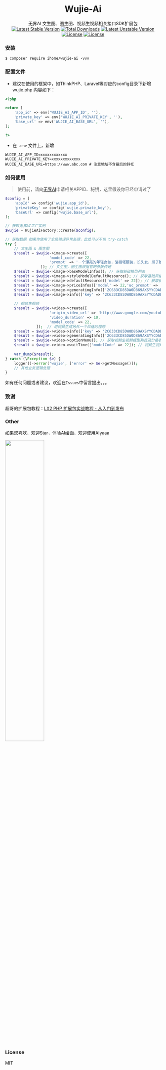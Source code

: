 <h1 align="center"> Wujie-Ai </h1>

<div align="center">
<span>无界AI 文生图、图生图、视频生视频相关接口SDK扩展包</span>
</div>
<div align="center">
<a href="https://packagist.org/packages/ihome/wujie-ai"><img src="https://poser.pugx.org/ihome/wujie-ai/v/stable" alt="Latest Stable Version"></a>
<a href="https://packagist.org/packages/ihome/wujie-ai"><img src="https://img.shields.io/badge/language-php-blue" alt="Total Downloads"></a>
<a href="https://packagist.org/packages/ihome/wujie-ai"><img src="https://poser.pugx.org/ihome/wujie-ai/v/unstable" alt="Latest Unstable Version"></a>
<a href="https://packagist.org/packages/ihome/wujie-ai"><img src="https://poser.pugx.org/ihome/wujie-ai/license" alt="License"></a>
<a href="https://packagist.org/packages/ihome/wujie-ai"><img src="https://poser.pugx.org/ihome/wujie-ai/require/php" alt="License"></a>
</div>

### 安装

```shell
$ composer require ihome/wujie-ai -vvv
```

### 配置文件
* 建议在使用的框架中，如ThinkPHP、Laravel等对应的config目录下新增 wujie.php 内容如下：

```php
<?php

return [
    'app_id' => env('WUJIE_AI_APP_ID', ''),
    'private_key' => env('WUJIE_AI_PRIVATE_KEY', ''),
    'base_url' => env('WUJIE_AI_BASE_URL', ''),
];

?>
```
 * 在 `.env` 文件上，新增
```
WUJIE_AI_APP_ID=xxxxxxxxxxxx
WUJIE_AI_PRIVATE_KEY=xxxxxxxxxxxxx
WUJIE_AI_BASE_URL=https://www.abc.com # 注意地址不含最后的斜杠
```

### 如何使用
> 使用前，请向[无界AI](https://www.wujieai.com/)申请相关APPID、秘钥，这里假设你已经申请过了

```php
$config = [
    'appId' => config('wujie.app_id'),
    'privateKey' => config('wujie.private_key'),
    'baseUrl' => config('wujie.base_url'),
];

// 获取无界AI工厂实例
$wujie = WujieAiFactory::create($config);

// 获取数据 如果你使用了全局错误异常处理，此处可以不包 try-catch
try {
    // 文生图 & 图生图
    $result = $wujie->image->create([
                    'model_code' => 22,
                    'prompt' => '一个漂亮的年轻女孩，洛丽塔服装，长头发，瓜子脸，在原野上，手持法杖'
                ]); // 文生图，图生图根据官网参数传递
    $result = $wujie->image->baseModelInfos(); // 获取基础模型列表
    $result = $wujie->image->styleModelDefaultResource(); // 获取基础风格模型列表
    $result = $wujie->image->defaultResource(['model' => 22]); // 获取模型的预设资源
    $result = $wujie->image->priceInfos(['model' => 22,'uc_prompt' => '模糊，混乱', 'prompt' => '一个精致的现代风格女孩']); // 计算作画成本
    $result = $wujie->image->generatingInfo(['2C633CD85DW0D869AXSYYCDADE3CWXAA']);// 作画结果查询
    $result = $wujie->image->info(['key' => '2C633CD85DW0D869AXSYYCDADE3CWXAA']);// 作画成功后的图片详情查询
    
    // 视频生视频
    $result = $wujie->video->create([
                    'origin_video_url' => 'http://www.google.com/youtube/abc.mp4',
                    'video_duration' => 10,
                    'model_code' => 22,
              ]);  // 用视频生成另外一个风格的视频
    $result = $wujie->video->info(['key' => '2C633CD85DW0D869AXSYYCDADE3CWXAA']);// 视频生成成功后的视频详情查询
    $result = $wujie->video->generatingInfo(['2C633CD85DW0D869AXSYYCDADE3CWXAA']);// 视频生成结果查询
    $result = $wujie->video->optionMenu(); // 获取视频生视频模型列表及价格表
    $result = $wujie->video->waitTime(['modelCode' => 22]); // 视频生视频模型排队情况查询
    
    var_dump($result);
} catch (\Exception $e) {
    logger()->error('wujie', ['error' => $e->getMessage()]);
    // 其他业务逻辑处理
}
```

如有任何问题或者建议，欢迎在`Issues`中留言提出。。。

### 致谢
超哥的扩展包教程：[LX2 PHP 扩展包实战教程 - 从入门到发布](https://learnku.com/courses/creating-package)

### Other

如果您喜欢，欢迎Star，体验AI绘画，欢迎使用AIyaaa

<a target="_blank" href="https://cdn-us.imgs.moe/2023/08/05/64cdb1204ae80.jpg"><img decoding="async" src="https://cdn-us.imgs.moe/2023/08/05/64cdb1204ae80.jpg" width="50%"></a>

### License

MIT